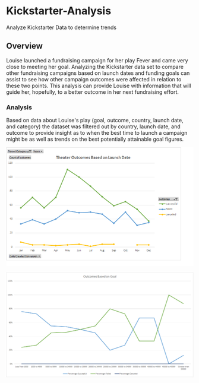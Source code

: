 # Kickstarter-Analysis
Analyze Kickstarter Data to determine trends
## Overview
Louise launched a fundraising campaign for her play Fever and came very close to meeting her goal. Analyzing the Kickstarter data set to compare other fundraising campaigns based on launch dates and funding goals can assist to see how other campaign outcomes were affected in relation to these two points. This analysis can provide Louise with information that will guide her, hopefully, to a better outcome in her next fundraising effort.
### Analysis
  Based on data about Louise's play (goal, outcome, country, launch date, and category) the dataset was filtered out by country, launch date, and outcome to provide insight as to   when the best time to launch a campaign might be as well as trends on the best potentially attainable goal figures.
  
![Outcomes Based on Launch](https://github.com/agordon16/Kickstarter-Analysis/blob/ae87344c91574416c0398e8797f7dfd1c3366011/Kickstarter%20Images/Theater_Outcomes_vs_Launch.png)

![Outcomes VS Goals](https://github.com/agordon16/Kickstarter-Analysis/blob/ae87344c91574416c0398e8797f7dfd1c3366011/Kickstarter%20Images/Outcomes_vs_Goals.png)

